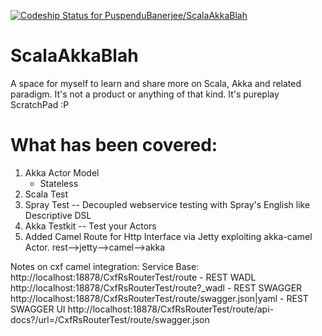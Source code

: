 [ ![Codeship Status for PuspenduBanerjee/ScalaAkkaBlah](https://codeship.com/projects/b1b00720-3cf8-0134-9c43-06578867a321/status?branch=master)](https://codeship.com/projects/167081)
# ScalaAkkaBlah
A space for myself to learn and share more on Scala, Akka and related paradigm.
It's not a product or anything of that kind. It's pureplay ScratchPad :P

# What has been covered:
1.  Akka Actor Model
       * Stateless
2.  Scala Test
3.  Spray Test -- Decoupled webservice testing with Spray's English like Descriptive  DSL
4.  Akka Testkit -- Test your Actors 
5.  Added Camel Route for Http Interface via Jetty exploiting akka-camel Actor. rest-->jetty-->camel-->akka


Notes on cxf camel integration:
    Service Base: http://localhost:18878/CxfRsRouterTest/route
    - REST WADL http://localhost:18878/CxfRsRouterTest/route?_wadl
    - REST SWAGGER http://localhost:18878/CxfRsRouterTest/route/swagger.json|yaml
    - REST SWAGGER UI http://localhost:18878/CxfRsRouterTest/route/api-docs?/url=/CxfRsRouterTest/route/swagger.json
    
    